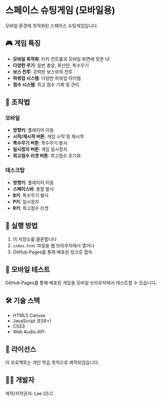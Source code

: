 # 스페이스 슈팅게임 (모바일용)

모바일 환경에 최적화된 스페이스 슈팅게임입니다.

## 🎮 게임 특징

- **모바일 최적화**: 터치 컨트롤과 모바일 화면에 맞춘 UI
- **다양한 무기**: 일반 총알, 확산탄, 특수무기
- **보스 전투**: 강력한 보스와의 전투
- **파워업 시스템**: 다양한 파워업 아이템
- **점수 시스템**: 최고 점수 기록 및 관리

## 🎯 조작법

### 모바일
- **방향키**: 플레이어 이동
- **시작/재시작 버튼**: 게임 시작 및 재시작
- **특수무기 버튼**: 특수무기 발사
- **일시정지 버튼**: 게임 일시정지
- **최고점수 리셋 버튼**: 최고점수 초기화

### 데스크탑
- **방향키**: 플레이어 이동
- **스페이스바**: 총알 발사
- **B키**: 특수무기 발사
- **P키**: 일시정지
- **R키**: 최고점수 리셋

## 🚀 실행 방법

1. 이 저장소를 클론합니다
2. `index.html` 파일을 웹 브라우저에서 열거나
3. GitHub Pages를 통해 배포된 링크로 접속

## 📱 모바일 테스트

GitHub Pages를 통해 배포된 게임을 모바일 브라우저에서 테스트할 수 있습니다.

## 🛠️ 기술 스택

- HTML5 Canvas
- JavaScript (ES6+)
- CSS3
- Web Audio API

## 📄 라이선스

이 프로젝트는 개인 학습 목적으로 제작되었습니다.

## 👨‍💻 개발자

제작/저작권자: Lee.SS.C 